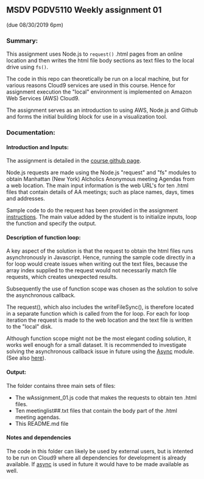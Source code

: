 ## MSDV PGDV5110 Weekly assignment 01 
(due 08/30/2019 6pm)

### Summary:

This assignment uses Node.js to `request()` .html pages from an online location 
and then writes the html file body sections as text files to the local drive using `fs()`.

The code in this repo can theoretically be run on a local machine, 
but for various reasons Cloud9 services are used in this course.
Hence for assignment execution the "local" environment is implemented on 
Amazon Web Services (AWS) Cloud9.

The assignment serves as an introduction to using AWS, Node.js and Github
and forms the initial building block for use in a visualization tool.

### Documentation:

#### Introduction and Inputs:

The assignment is detailed in the [course github page](https://github.com/visualizedata/data-structures/blob/master/weekly_assignment_01.md).

Node.js requests are made using the Node.js "request" and "fs" modules to obtain Manhattan (New York) Alcholics Anonymous meeting Agendas from a web location.
The main input information is the web URL's for ten .html files that contain details of AA meetings; such as place names, days, times and addresses.

Sample code to do the request has been provided in the assignment [instructions](https://github.com/visualizedata/data-structures/blob/master/weekly_assignment_01.md).
The main value added by the student is to initialize inputs, loop the function and specify the output.

#### Description of function loop:

A key aspect of the solution is that the request to obtain the html files runs asynchronously in Javascript. 
Hence, running the sample code directly in a for loop would create issues when writing out the text files,
because the array index supplied to the request would not necessarily match file requests, 
which creates unexpected results.

Subsequently the use of function scope was chosen as the solution to solve the asynchronous callback.

The request(), which also includes the writeFileSync(), is therefore located in a separate function which is called from the for loop.
For each for loop iteration the request is made to the web location and the text file is written to the "local" disk.

Although function scope might not be the most elegant coding solution, it works well enough for a small dataset.
It is recommended to investigate solving the asynchronous callback issue in future using the [Async](https://www.npmjs.com/package/async) module. 
(See also [here](https://caolan.github.io/async/v3/docs.html)). 


#### Output:

The folder contains three main sets of files:
* The wAssignment_01.js code that makes the requests to obtain ten .html files.
* Ten meetinglist##.txt files that contain the body part of the .html meeting agendas.
* This README.md file



#### Notes and dependencies

The code in this folder can likely be used by external users, 
but is intented to be run on Cloud9 where all dependencies for development is already available.
If [async](https://www.npmjs.com/package/async) is used in future it would have to be made available as well.



